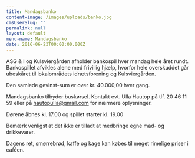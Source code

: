 ```yaml
---
title: Mandagsbanko
content-image: /images/uploads/banko.jpg
cmsUserSlug: ""
permalink: null
layout: default
menu-name: Mandagsbanko
date: 2016-06-23T00:00:00.000Z
---
```


ASG & I og Kulsviergården afholder bankospil hver mandag hele året rundt. Bankospillet afvikles alene med frivillig hjælp, hvorfor hele overskuddet går ubeskåret til lokalområdets idrætsforening og Kulsviergården. 

Den samlede gevinst-sum er over kr. 40.000,00 hver gang.

Mandagsbanko tilbyder buskørsel. Kontakt evt. Ulla Hautop på tlf. 20 46 11 59 eller på [hautopulla@gmail.com](mailto:hautopulla@mail.com)  for nærmere oplysninger.

Dørene åbnes kl. 17.00 og spillet starter kl. 19.00

Bemærk venligst at det ikke er tilladt at medbringe egne mad- og drikkevarer. 

Dagens ret, smørrebrød, kaffe og kage kan købes til meget rimelige priser i caféen.
